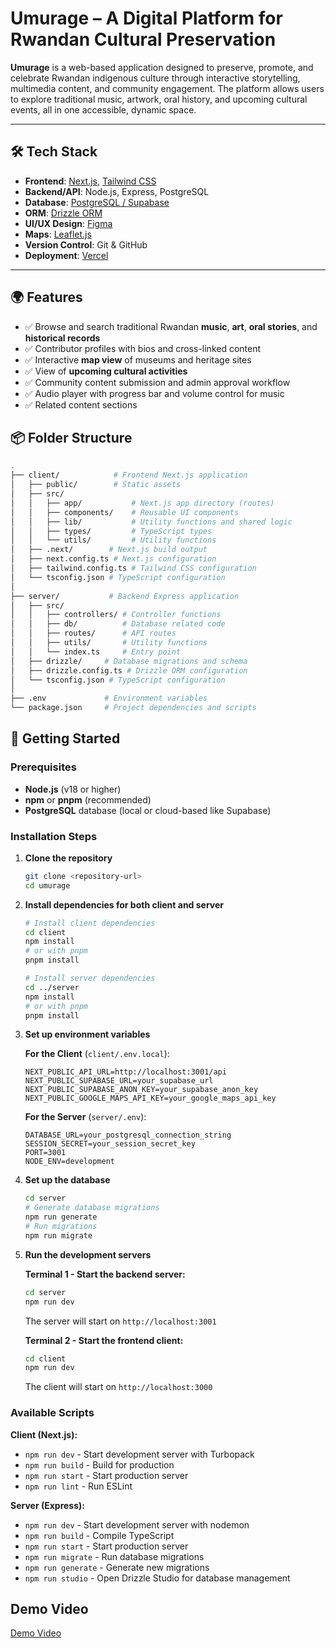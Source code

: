 # Umurage – A Digital Platform for Rwandan Cultural Preservation

**Umurage** is a web-based application designed to preserve, promote, and celebrate Rwandan indigenous culture through interactive storytelling, multimedia content, and community engagement. The platform allows users to explore traditional music, artwork, oral history, and upcoming cultural events, all in one accessible, dynamic space.

---

## 🛠 Tech Stack

- **Frontend**: [Next.js](https://nextjs.org/), [Tailwind CSS](https://tailwindcss.com/)
- **Backend/API**: Node.js, Express, PostgreSQL
- **Database**: [PostgreSQL / Supabase](https://www.supabase.com/)
- **ORM**: [Drizzle ORM](https://orm.drizzle.team/)
- **UI/UX Design**: [Figma](https://figma.com)
- **Maps**: [Leaflet.js](https://leafletjs.com/)
- **Version Control**: Git & GitHub
- **Deployment**: [Vercel](https://vercel.com/)

---

## 🌍 Features

- ✅ Browse and search traditional Rwandan **music**, **art**, **oral stories**, and **historical records**
- ✅ Contributor profiles with bios and cross-linked content
- ✅ Interactive **map view** of museums and heritage sites
- ✅ View of **upcoming cultural activities**
- ✅ Community content submission and admin approval workflow
- ✅ Audio player with progress bar and volume control for music
- ✅ Related content sections

## 📦 Folder Structure

```bash
.
├── client/            # Frontend Next.js application
│   ├── public/        # Static assets
│   ├── src/
│   │   ├── app/           # Next.js app directory (routes)
│   │   ├── components/    # Reusable UI components
│   │   ├── lib/           # Utility functions and shared logic
│   │   ├── types/         # TypeScript types
│   │   └── utils/         # Utility functions
│   ├── .next/        # Next.js build output
│   ├── next.config.ts # Next.js configuration
│   ├── tailwind.config.ts # Tailwind CSS configuration
│   └── tsconfig.json # TypeScript configuration
│
├── server/           # Backend Express application
│   ├── src/
│   │   ├── controllers/ # Controller functions
│   │   ├── db/          # Database related code
│   │   ├── routes/      # API routes
│   │   ├── utils/       # Utility functions
│   │   └── index.ts     # Entry point
│   ├── drizzle/     # Database migrations and schema
│   ├── drizzle.config.ts # Drizzle ORM configuration
│   └── tsconfig.json # TypeScript configuration
│
├── .env             # Environment variables
└── package.json     # Project dependencies and scripts
```

## 🚀 Getting Started

### Prerequisites

- **Node.js** (v18 or higher)
- **npm** or **pnpm** (recommended)
- **PostgreSQL** database (local or cloud-based like Supabase)

### Installation Steps

1. **Clone the repository**

   ```bash
   git clone <repository-url>
   cd umurage
   ```

2. **Install dependencies for both client and server**

   ```bash
   # Install client dependencies
   cd client
   npm install
   # or with pnpm
   pnpm install

   # Install server dependencies
   cd ../server
   npm install
   # or with pnpm
   pnpm install
   ```

3. **Set up environment variables**

   **For the Client** (`client/.env.local`):

   ```env
   NEXT_PUBLIC_API_URL=http://localhost:3001/api
   NEXT_PUBLIC_SUPABASE_URL=your_supabase_url
   NEXT_PUBLIC_SUPABASE_ANON_KEY=your_supabase_anon_key
   NEXT_PUBLIC_GOOGLE_MAPS_API_KEY=your_google_maps_api_key
   ```

   **For the Server** (`server/.env`):

   ```env
   DATABASE_URL=your_postgresql_connection_string
   SESSION_SECRET=your_session_secret_key
   PORT=3001
   NODE_ENV=development
   ```

4. **Set up the database**

   ```bash
   cd server
   # Generate database migrations
   npm run generate
   # Run migrations
   npm run migrate
   ```

5. **Run the development servers**

   **Terminal 1 - Start the backend server:**

   ```bash
   cd server
   npm run dev
   ```

   The server will start on `http://localhost:3001`

   **Terminal 2 - Start the frontend client:**

   ```bash
   cd client
   npm run dev
   ```

   The client will start on `http://localhost:3000`

### Available Scripts

**Client (Next.js):**

- `npm run dev` - Start development server with Turbopack
- `npm run build` - Build for production
- `npm run start` - Start production server
- `npm run lint` - Run ESLint

**Server (Express):**

- `npm run dev` - Start development server with nodemon
- `npm run build` - Compile TypeScript
- `npm run start` - Start production server
- `npm run migrate` - Run database migrations
- `npm run generate` - Generate new migrations
- `npm run studio` - Open Drizzle Studio for database management

## Demo Video

[Demo Video](https://youtu.be/siL4zkHHJ14)